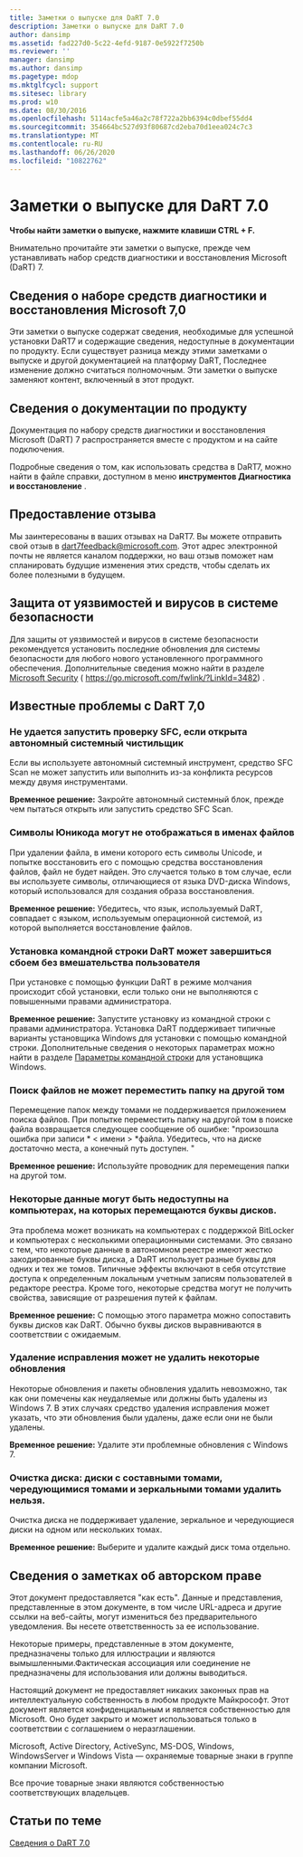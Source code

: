 ```yaml
---
title: Заметки о выпуске для DaRT 7.0
description: Заметки о выпуске для DaRT 7.0
author: dansimp
ms.assetid: fad227d0-5c22-4efd-9187-0e5922f7250b
ms.reviewer: ''
manager: dansimp
ms.author: dansimp
ms.pagetype: mdop
ms.mktglfcycl: support
ms.sitesec: library
ms.prod: w10
ms.date: 08/30/2016
ms.openlocfilehash: 5114acfe5a46a2c78f722a2bb6394c0dbef55dd4
ms.sourcegitcommit: 354664bc527d93f80687cd2eba70d1eea024c7c3
ms.translationtype: MT
ms.contentlocale: ru-RU
ms.lasthandoff: 06/26/2020
ms.locfileid: "10822762"
---
```

# Заметки о выпуске для DaRT 7.0


**Чтобы найти заметки о выпуске, нажмите клавиши CTRL + F.**

Внимательно прочитайте эти заметки о выпуске, прежде чем устанавливать набор средств диагностики и восстановления Microsoft (DaRT) 7.

## Сведения о наборе средств диагностики и восстановления Microsoft 7,0


Эти заметки о выпуске содержат сведения, необходимые для успешной установки DaRT7 и содержащие сведения, недоступные в документации по продукту. Если существует разница между этими заметками о выпуске и другой документацией на платформу DaRT, Последнее изменение должно считаться полномочным. Эти заметки о выпуске заменяют контент, включенный в этот продукт.

## Сведения о документации по продукту


Документация по набору средств диагностики и восстановления Microsoft (DaRT) 7 распространяется вместе с продуктом и на сайте подключения.

Подробные сведения о том, как использовать средства в DaRT7, можно найти в файле справки, доступном в меню **инструментов Диагностика и восстановление** .

## Предоставление отзыва


Мы заинтересованы в ваших отзывах на DaRT7. Вы можете отправить свой отзыв в dart7feedback@microsoft.com. Этот адрес электронной почты не является каналом поддержки, но ваш отзыв поможет нам спланировать будущие изменения этих средств, чтобы сделать их более полезными в будущем.

## Защита от уязвимостей и вирусов в системе безопасности


Для защиты от уязвимостей и вирусов в системе безопасности рекомендуется установить последние обновления для системы безопасности для любого нового установленного программного обеспечения. Дополнительные сведения можно найти в разделе [Microsoft Security](https://go.microsoft.com/fwlink/?LinkId=3482) ( https://go.microsoft.com/fwlink/?LinkId=3482) .

## Известные проблемы с DaRT 7,0


### Не удается запустить проверку SFC, если открыта автономный системный чистильщик

Если вы используете автономный системный инструмент, средство SFC Scan не может запустить или выполнить из-за конфликта ресурсов между двумя инструментами.

**Временное решение:** Закройте автономный системный блок, прежде чем пытаться открыть или запустить средство SFC Scan.

### Символы Юникода могут не отображаться в именах файлов

При удалении файла, в имени которого есть символы Unicode, и попытке восстановить его с помощью средства восстановления файлов, файл не будет найден. Это случается только в том случае, если вы используете символы, отличающиеся от языка DVD-диска Windows, который использовался для создания образа восстановления.

**Временное решение:** Убедитесь, что язык, используемый DaRT, совпадает с языком, используемым операционной системой, из которой выполняется восстановление файлов.

### Установка командной строки DaRT может завершиться сбоем без вмешательства пользователя

При установке с помощью функции DaRT в режиме молчания происходит сбой установки, если только они не выполняются с повышенными правами администратора.

**Временное решение:** Запустите установку из командной строки с правами администратора. Установка DaRT поддерживает типичные варианты установщика Windows для установки с помощью командной строки. Дополнительные сведения о некоторых параметрах можно найти в разделе [Параметры командной строки](https://go.microsoft.com/fwlink/?LinkId=160689) для установщика Windows.

### Поиск файлов не может переместить папку на другой том

Перемещение папок между томами не поддерживается приложением поиска файлов. При попытке переместить папку на другой том в поиске файла возвращается следующее сообщение об ошибке: "произошла ошибка при записи * &lt; имени &gt; *файла. Убедитесь, что на диске достаточно места, а конечный путь доступен. "

**Временное решение:** Используйте проводник для перемещения папки на другой том.

### Некоторые данные могут быть недоступны на компьютерах, на которых перемещаются буквы дисков.

Эта проблема может возникать на компьютерах с поддержкой BitLocker и компьютерах с несколькими операционными системами. Это связано с тем, что некоторые данные в автономном реестре имеют жестко закодированные буквы диска, а DaRT использует разные буквы для одних и тех же томов. Типичные эффекты включают в себя отсутствие доступа к определенным локальным учетным записям пользователей в редакторе реестра. Кроме того, некоторые средства могут не получить свойства, зависящие от разрешения путей к файлам.

**Временное решение:** С помощью этого параметра можно сопоставить буквы дисков как DaRT. Обычно буквы дисков выравниваются в соответствии с ожидаемым.

### Удаление исправления может не удалить некоторые обновления

Некоторые обновления и пакеты обновления удалить невозможно, так как они помечены как неудаляемые или должны быть удалены из Windows 7. В этих случаях средство удаления исправления может указать, что эти обновления были удалены, даже если они не были удалены.

**Временное решение:** Удалите эти проблемные обновления с Windows 7.

### Очистка диска: диски с составными томами, чередующимися томами и зеркальными томами удалить нельзя.

Очистка диска не поддерживает удаление, зеркальное и чередующиеся диски на одном или нескольких томах.

**Временное решение:** Выберите и удалите каждый диск тома отдельно.

## Сведения о заметках об авторском праве


Этот документ предоставляется "как есть". Данные и представления, представленные в этом документе, в том числе URL-адреса и другие ссылки на веб-сайты, могут измениться без предварительного уведомления. Вы несете ответственность за ее использование.

Некоторые примеры, представленные в этом документе, предназначены только для иллюстрации и являются вымышленными.Фактическая ассоциация или соединение не предназначены для использования или должны выводиться.

Настоящий документ не предоставляет никаких законных прав на интеллектуальную собственность в любом продукте Майкрософт. Этот документ является конфиденциальным и является собственностью для Microsoft. Оно будет закрыто и может использоваться только в соответствии с соглашением о неразглашении.



Microsoft, Active Directory, ActiveSync, MS-DOS, Windows, WindowsServer и Windows Vista — охраняемые товарные знаки в группе компании Microsoft.

Все прочие товарные знаки являются собственностью соответствующих владельцев.

## Статьи по теме


[Сведения о DaRT 7.0](about-dart-70-new-ia.md)

 

 





